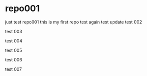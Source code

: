 # repo001
just test repo001
this is my first repo
test again
test update
test 002

test 003

test 004

test 005

test 006

test 007